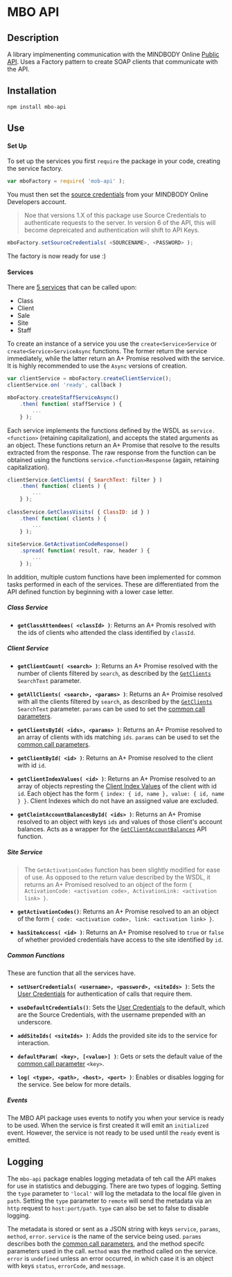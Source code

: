 MBO API
=======

Description
-----------
A library implmenenting communication with the MINDBODY Online [Public API](https://developers.mindbodyonline.com/PublicDocumentation/GettingStarted). Uses a Factory pattern to create SOAP clients that communicate with the API.

Installation
------------
```
npm install mbo-api
```


Use
---
#### Set Up
To set up the services you first `require` the package in your code, creating the service factory.
```javascript
var mboFactory = require( 'mob-api' );
```
You must then set the [source credentials](https://developers.mindbodyonline.com/PublicDocumentation/Authentication) from your MINDBODY Online Developers account.
> Noe that versions 1.X of this package use Source Credentials to authenticate requests to the server. In version 6 of the API, this will become depreicated and authentication will shift to API Keys.
```javascript
mboFactory.setSourceCredentials( <SOURCENAME>, <PASSWORD> );
```
The factory is now ready for use :)

#### Services
There are [5 services](https://developers.mindbodyonline.com/PublicDocumentation/Overview) that can be called upon:
* Class
* Client
* Sale
* Site
* Staff

To create an instance of a service you use the `create<Service>Service` or `create<Service>ServiceAsync` functions. The former return the service immediately, while the latter return an A+ Promise resolved with the service. It is highly recommended to use the `Async` versions of creation.
```javascript
var clientService = mboFactory.createClientService();
clientService.on( 'ready', callback )

mboFactory.createStaffServiceAsync()
    .then( function( staffService ) {
        ...
    } );
```

Each service implements the functions defined by the WSDL as `service.<function>` (retaining capitalization), and accepts the stated arguments as an object. These functions return an A+ Promise that resolve to the results extracted from the response. The raw response from the function can be obtained using the functions `service.<function>Response` (again, retaining capitalization).
```javascript
clientService.GetClients( { SearchText: filter } )
    .then( function( clients ) {
        ...
    } );
    
classService.GetClassVisits( { ClassID: id } )
    .then( function( clients ) {
        ...
    } );
    
siteService.GetActivationCodeResponse()
    .spread( function( result, raw, header ) {
        ...
    } );
```

In addition, multiple custom functions have been implemented for common tasks performed in each of the services. These are differentiated from the API defined function by beginning with a lower case letter.

##### Class Service
* **`getClassAttendees( <classId> )`**: Returns an A+ Promis resolved with the ids of clients who attended the class identified by `classId`. 

##### Client Service
* **`getClientCount( <search> )`**: Returns an A+ Promise resolved with the number of clients filtered by `search`, as described by the [`GetClients`](https://developers.mindbodyonline.com/PublicDocumentation/ClientService#getclients) `SearchText` parameter.

* **`getAllClients( <search>, <params> )`**: Returns an A+ Proimise resolved with all the clients filtered by `search`, as described by the [`GetClients`](https://developers.mindbodyonline.com/PublicDocumentation/ClientService#getclients) `SearchText` parameter. `params` can be used to set the [common call parameters](https://developers.mindbodyonline.com/PublicDocumentation/WorkingWithSOAP).

* **`getClientsById( <ids>, <params> )`**: Returns an A+ Promise resolved to an array of clients with ids matching `ids`. `params` can be used to set the [common call parameters](https://developers.mindbodyonline.com/PublicDocumentation/WorkingWithSOAP).

* **`getClientById( <id> )`**: Returns an A+ Promise resolved to the client with id `id`. 

* **`getClientIndexValues( <id> )`**: Returns an A+ Promise resolved to an array of objects represting the [Client Index Values](https://support.mindbodyonline.com/s/article/203259183-Client-Indexes) of the client with id `id`. Each object has the form `{ index: { id, name }, value: { id, name } }`. Client Indexes which do not have an assigned value are excluded.

* **`getCleintAccountBalancesById( <ids> )`**: Returns an A+ Promise resolved to an object with keys `ids` and values of those client's account balances. Acts as a wrapper for the [`GetClientAccountBalances`](https://developers.mindbodyonline.com/PublicDocumentation/ClientService) API function.

##### Site Service
> The `GetActivationCodes` function has been slightly modified for ease of use. As opposed to the return value described by the WSDL, it returns an A+ Promised resolved to an object of the form `{ ActivationCode: <activation code>, ActivationLink: <activation link> }`.

* **`getActivationCodes()`**: Returns an A+ Promise resolved to an an object of the form `{ code: <activation code>, link: <activation link> }`.

* **`hasSiteAccess( <id> )`**: Returns an A+ Promise resolved to `true` or `false` of whether provided credentials have access to the site identified by `id`.

##### Common Functions
These are function that all the services have.
* **`setUserCredentials( <username>, <password>, <siteIds> )`**: Sets the [User Credentials](https://developers.mindbodyonline.com/PublicDocumentation/Authentication#user-credentials) for authentication of calls that require them.

* **`useDefaultCredentials()`**: Sets the [User Credentials](https://developers.mindbodyonline.com/PublicDocumentation/Authentication#user-credentials) to the default, which are the Source Credentials, with the username prepended with an underscore.

* **`addSiteIds( <siteIds> )`**: Adds the provided site ids to the service for interaction.

* **`defaultParam( <key>, [<value>] )`**: Gets or sets the default value of the [common call parameter](https://developers.mindbodyonline.com/PublicDocumentation/WorkingWithSOAP) `<key>`.  

* **`log( <type>, <path>, <host>, <port> )`**: Enables or disables logging for the service. See below for more details.

##### Events
The MBO API package uses events to notify you when your service is ready to be used. When the service is first created it will emit an `initialized` event. However, the service is not ready to be used until the `ready` event is emitted.

Logging
-------
The `mbo-api` package enables logging metadata of teh call the API makes for use in statistics and debugging. There are two types of logging. Setting the `type` parameter to `'local'` will log the metadata to the local file given in `path`. Setting the `type` parameter to `remote` will send the metadata via an `http` request to `host:port/path`. `type` can also be set to false to disable logging.

The metadata is stored or sent as a JSON string with keys `service`, `params`, `method`, `error`. `service` is the name of the service being used. `params` describes both the [common call parameters](https://developers.mindbodyonline.com/PublicDocumentation/WorkingWithSOAP), and the method specifc parameters used in the call. `method` was the method called on the service. `error` is `undefined` unless an error occurred, in which case it is an object with keys `status`, `errorCode`, and `message`.
